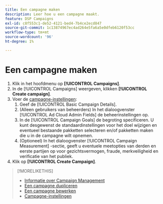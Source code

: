 ```yaml
---
title: Een campagne maken
description: Leer hoe u een campagne maakt.
feature: DSP Campaigns
exl-id: c8f553c1-de52-4121-bed4-7b4ce2ecd847
source-git-commit: 1c13874967ec4ad264e5fa6a5e0dfeb6120f53cc
workflow-type: tm+mt
source-wordcount: '96'
ht-degree: 1%

---
```


# Een campagne maken

1. Klik in het hoofdmenu op **[!UICONTROL Campaigns]**.
1. In de [!UICONTROL Campaigns] weergeven, klikken **[!UICONTROL Create campaign]**.
1. Voer de [campagne-instellingen](campaign-settings.md):
   1. Geef de [!UICONTROL Basic Campaign Details].
   1. (Alleen gebruikers van beheerders) In het dialoogvenster [!UICONTROL Ad Cloud Admin Fields] de beheerinstellingen op.
   1. In de [!UICONTROL Campaign Goals] de begroting specificeren. U kunt desgewenst de standaardinstellingen voor het doel wijzigen en eventueel bestaande pakketten selecteren en/of pakketten maken die u in de campagne wilt opnemen.
   1. (Optioneel) In het dialoogvenster [!UICONTROL Campaign Measurement] -sectie, geeft u eventuele meetopties van derden en eerste partijen op voor gezichtsvermogen, fraude, merkveiligheid en verificatie van het publiek.
1. Klik op **[!UICONTROL Create Campaign]**.

>[!MORELIKETHIS]
>
>* [Informatie over Campaign Management](campaign-about.md)
>* [Een campagne dupliceren](campaign-duplicate.md)
>* [Een campagne bewerken](campaign-edit.md)
>* [Campagne-instellingen](campaign-settings.md)

